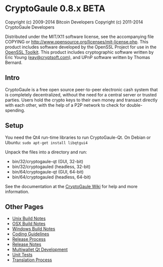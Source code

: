 CryptoGaule 0.8.x BETA
====================

Copyright (c) 2009-2014 Bitcoin Developers
Copyright (c) 2011-2014 CryptoGaule Developers

Distributed under the MIT/X11 software license, see the accompanying
file COPYING or http://www.opensource.org/licenses/mit-license.php.
This product includes software developed by the OpenSSL Project for use in the [OpenSSL Toolkit](http://www.openssl.org/). This product includes
cryptographic software written by Eric Young ([eay@cryptsoft.com](mailto:eay@cryptsoft.com)), and UPnP software written by Thomas Bernard.


Intro
---------------------
CryptoGaule is a free open source peer-to-peer electronic cash system that is
completely decentralized, without the need for a central server or trusted
parties.  Users hold the crypto keys to their own money and transact directly
with each other, with the help of a P2P network to check for double-spending.


Setup
---------------------
You need the Qt4 run-time libraries to run CryptoGaule-Qt. On Debian or Ubuntu:
	`sudo apt-get install libqtgui4`

Unpack the files into a directory and run:

- bin/32/cryptogaule-qt (GUI, 32-bit)
- bin/32/cryptogauled (headless, 32-bit)
- bin/64/cryptogaule-qt (GUI, 64-bit)
- bin/64/cryptogauled (headless, 64-bit)

See the documentation at the [CryptoGaule Wiki](http://cryptogaule.info)
for help and more information.


Other Pages
---------------------
- [Unix Build Notes](build-unix.md)
- [OSX Build Notes](build-osx.md)
- [Windows Build Notes](build-msw.md)
- [Coding Guidelines](coding.md)
- [Release Process](release-process.md)
- [Release Notes](release-notes.md)
- [Multiwallet Qt Development](multiwallet-qt.md)
- [Unit Tests](unit-tests.md)
- [Translation Process](translation_process.md)
